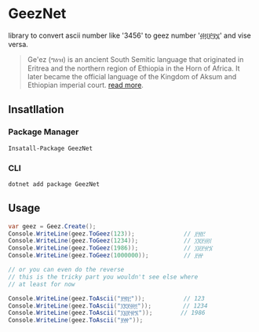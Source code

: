# GeezNet
library to convert ascii number like '3456' to geez number '፴፬፻፶፮' and vise versa.
> Ge'ez (ግዕዝ) is an ancient South Semitic language that originated in Eritrea and
> the northern region of Ethiopia in the Horn of Africa. It later became the
> official language of the Kingdom of Aksum and Ethiopian imperial court.
> [read more](https://en.wikipedia.org/wiki/Ge%27ez).

## Insatllation
### Package Manager
``` 
Insatall-Package GeezNet
```
### CLI
``` 
dotnet add package GeezNet
```

## Usage
```C#
var geez = Geez.Create();
Console.WriteLine(geez.ToGeez(123));              // ፻፳፫
Console.WriteLine(geez.ToGeez(1234));             // ፲፪፻፴፬
Console.WriteLine(geez.ToGeez(1986));             // ፲፱፻፹፮
Console.WriteLine(geez.ToGeez(1000000));          // ፻፼

// or you can even do the reverse
// this is the tricky part you wouldn't see else where
// at least for now

Console.WriteLine(geez.ToAscii("፻፳፫"));           // 123
Console.WriteLine(geez.ToAscii("፲፪፻፴፬"));         // 1234
Console.WriteLine(geez.ToAscii("፲፱፻፹፮"));        // 1986
Console.WriteLine(geez.ToAscii("፻፼"));
```
